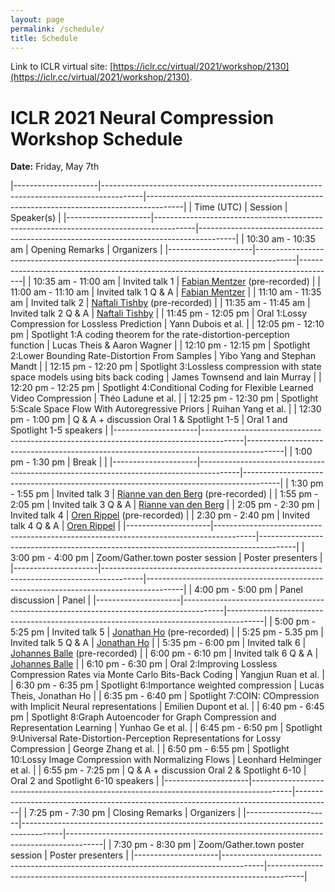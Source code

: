```yaml
---
layout: page
permalink: /schedule/
title: Schedule
---
```


Link to ICLR virtual site: [https://iclr.cc/virtual/2021/workshop/2130](https://iclr.cc/virtual/2021/workshop/2130).

# ICLR 2021 Neural Compression Workshop Schedule
**Date:** Friday, May 7th

|---------------------|----------------------------------------------------------------------------------------|---------------------------------------------------------------------------------------|
| Time (UTC)          | Session                                                                                | Speaker(s)                                                                            |
|---------------------|----------------------------------------------------------------------------------------|---------------------------------------------------------------------------------------|
| 10:30 am - 10:35 am | Opening Remarks                                                                        | Organizers                                                                            |
|---------------------|----------------------------------------------------------------------------------------|---------------------------------------------------------------------------------------|
| 10:35 am - 11:00 am | Invited talk 1                                                                         | [Fabian Mentzer](https://fmentzer.github.io) (pre-recorded)                           |
| 11:00 am - 11:10 am | Invited talk 1 Q & A                                                                   | [Fabian Mentzer](https://fmentzer.github.io)                                          |
| 11:10 am - 11:35 am | Invited talk 2                                                                         | [Naftali Tishby](https://elsc.huji.ac.il/faculty-staff/naftali-tishby) (pre-recorded) |
| 11:35 am - 11:45 am | Invited talk 2 Q & A                                                                   | [Naftali Tishby](https://elsc.huji.ac.il/faculty-staff/naftali-tishby)                |
| 11:45 pm - 12:05 pm | Oral 1:Lossy Compression for Lossless Prediction                                       | Yann Dubois et al.                                                                    |
| 12:05 pm - 12:10 pm | Spotlight 1:A coding theorem for the rate-distortion-perception function               | Lucas Theis & Aaron Wagner                                                            |
| 12:10 pm - 12:15 pm | Spotlight 2:Lower Bounding Rate-Distortion From Samples                                | Yibo Yang and Stephan Mandt                                                           |
| 12:15 pm - 12:20 pm | Spotlight 3:Lossless compression with state space models using bits back coding        | James Townsend and Iain Murray                                                        |
| 12:20 pm - 12:25 pm | Spotlight 4:Conditional Coding for Flexible Learned Video Compression                  | Théo Ladune et al.                                                                    |
| 12:25 pm - 12:30 pm | Spotlight 5:Scale Space Flow With Autoregressive Priors                                | Ruihan Yang et al.                                                                    |
| 12:30 pm - 1:00 pm  | Q & A + discussion Oral 1 & Spotlight 1-5                                              | Oral 1 and Spotlight 1-5 speakers                                                     |
|---------------------|----------------------------------------------------------------------------------------|---------------------------------------------------------------------------------------|
| 1:00 pm - 1:30 pm   | Break                                                                                  |                                                                                       |
|---------------------|----------------------------------------------------------------------------------------|---------------------------------------------------------------------------------------|
| 1:30 pm - 1:55 pm   | Invited talk 3                                                                         | [Rianne van den Berg](https://riannevdberg.github.io) (pre-recorded)                  |
| 1:55 pm - 2:05 pm   | Invited talk 3 Q & A                                                                   | [Rianne van den Berg](https://riannevdberg.github.io)                                 |
| 2:05 pm - 2:30 pm   | Invited talk 4                                                                         | [Oren Rippel](https://www.orenrippel.com) (pre-recorded)                              |
| 2:30 pm - 2:40 pm   | Invited talk 4 Q & A                                                                   | [Oren Rippel](https://www.orenrippel.com)                                             |
|---------------------|----------------------------------------------------------------------------------------|---------------------------------------------------------------------------------------|
| 3:00 pm - 4:00 pm   | Zoom/Gather.town poster session                                                        | Poster presenters                                                                     |
|---------------------|----------------------------------------------------------------------------------------|---------------------------------------------------------------------------------------|
| 4:00 pm - 5:00 pm   | Panel discussion                                                                       | Panel                                                                                 |
|---------------------|----------------------------------------------------------------------------------------|---------------------------------------------------------------------------------------|
| 5:00 pm - 5:25 pm   | Invited talk 5                                                                         | [Jonathan Ho](http://www.jonathanho.me) (pre-recorded)                                |
| 5:25 pm - 5.35 pm   | Invited talk 5 Q & A                                                                   | [Jonathan Ho](http://www.jonathanho.me)                                               |
| 5:35 pm - 6:00 pm   | Invited talk 6                                                                         | [Johannes Balle](https://balle.io) (pre-recorded)                                     |
| 6:00 pm - 6:10 pm   | Invited talk 6 Q & A                                                                   | [Johannes Balle](https://balle.io)                                                    |
| 6:10 pm - 6:30 pm   | Oral 2:Improving Lossless Compression Rates via Monte Carlo Bits-Back Coding           | Yangjun Ruan et al.                                                                   |
| 6:30 pm - 6:35 pm   | Spotlight 6:Importance weighted compression                                            | Lucas Theis, Jonathan Ho                                                              |
| 6:35 pm - 6:40 pm   | Spotlight 7:COIN: COmpression with Implicit Neural representations                     | Emilien Dupont et al.                                                                        |
| 6:40 pm - 6:45 pm   | Spotlight 8:Graph Autoencoder for Graph Compression and Representation Learning        | Yunhao Ge et al.                                                                            |
| 6:45 pm - 6:50 pm   | Spotlight 9:Universal Rate-Distortion-Perception Representations for Lossy Compression | George Zhang et al.                                                                   |
| 6:50 pm - 6:55 pm   | Spotlight 10:Lossy Image Compression with Normalizing Flows                            | Leonhard Helminger et al.                                                             |
| 6:55 pm - 7:25 pm   | Q & A + discussion Oral 2 & Spotlight 6-10                                             | Oral 2 and Spotlight 6-10 speakers                                                                       |
|---------------------|----------------------------------------------------------------------------------------|---------------------------------------------------------------------------------------|
| 7:25 pm - 7:30 pm   | Closing Remarks                                                                        | Organizers                                                                            |
|---------------------|----------------------------------------------------------------------------------------|---------------------------------------------------------------------------------------|
| 7:30 pm - 8:30 pm   | Zoom/Gather.town poster session                                                        | Poster presenters                                                                     |
|---------------------|----------------------------------------------------------------------------------------|---------------------------------------------------------------------------------------|
